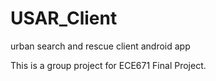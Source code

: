 # USAR_Client
urban search and rescue client android app

This is a group project for ECE671 Final Project.
